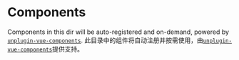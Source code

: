 # Components

Components in this dir will be auto-registered and on-demand, powered by [`unplugin-vue-components`](https://github.com/antfu/unplugin-vue-components).
此目录中的组件将自动注册并按需使用，由[`unplugin-vue-components`](https://github.com/antfu/unplugin-vue-components)提供支持。
